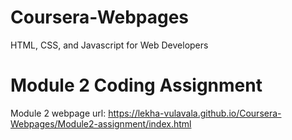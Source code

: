 # Coursera-Webpages
HTML, CSS, and Javascript for Web Developers
# Module 2 Coding Assignment
Module 2 webpage url: https://lekha-vulavala.github.io/Coursera-Webpages/Module2-assignment/index.html

